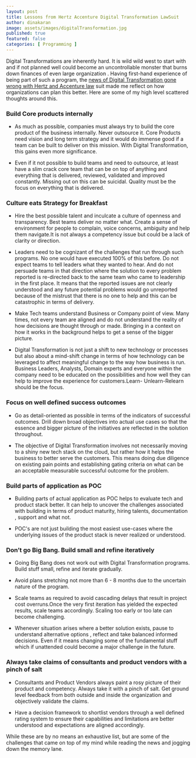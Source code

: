 ```yaml
---
layout: post
title: Lessons from Hertz Accenture Digital Transformation LawSuit
author: dinakaran
image: assets/images/digitalTransformation.jpg
published: true
featured: false
categories: [ Programming ]
---
```


Digital Transformations are inherently hard. It is wild wild west to start with and if not planned well could become an uncontrollable monster that burns down finances of even large organization . Having first-hand experience of being part of such a program, the [news of Digital Transformation gone wrong with Hertz and Accenture law](https://www.theregister.co.uk/2019/04/23/hertz_accenture_lawsuit/) suit made me reflect on how organizations can plan this better. Here are some of my high level scattered thoughts around this.


### Build Core products internally


- As much as possible, companies must always try to build the core product of the business internally. Never outsource it. Core Products need vision and long term strategy and it would do immense good if a team can be built to deliver on this mission. With Digital Transformation, this gains even more significance.  
 
- Even if it not possible to build teams and need to outsource, at least have a slim crack core team that can be on top of anything and everything that is delivered, reviewed, validated and improved constantly. Missing out on this can be suicidal. Quality must be the focus on everything that is delivered.


### Culture eats Strategy for Breakfast


- Hire the best possible talent and inculcate a culture of openness and transparency. Best teams deliver no matter what. Create a sense of environment for people to complain, voice concerns, ambiguity and help them navigate.It is not always a competency issue but could be a lack of clarity or direction.

- Leaders need to be cognizant of the challenges that run through such programs. No one would have executed 100% of this before. Do not expect teams to tell leaders what they wanted to hear. And do not persuade teams in that direction where the solution to every problem reported is re-directed back to the same team who came to leadership in the first place. It means that the reported issues are not clearly understood and any future potential problems would go unreported because of the mistrust that there is no one to help and this can be catastrophic in terms of delivery.

- Make Tech teams understand Business or Company point of view. Many times, not every team are aligned and do not understand the reality of how decisions are thought through or made. Bringing in a context on how it works in the background helps to get a sense of the bigger picture.
 
- Digital Transformation is not just a shift to new technology or processes but also about a mind-shift change in terms of how technology can be leveraged to affect meaningful change to the way how business is run. Business Leaders, Analysts, Domain experts and everyone within the company need to be educated on the possibilities and how well they can help to improve the experience for customers.Learn- Unlearn-Relearn should be the focus.

### Focus on well defined success outcomes


- Go as detail-oriented as possible in terms of the indicators of successful outcomes. Drill down broad objectives into actual use cases so that the essence and bigger picture of the initiatives are reflected in the solution throughout.

- The objective of Digital Transformation involves not necessarily moving to a shiny new tech stack on the cloud, but rather how it helps the business to better serve the customers. This means doing due diligence on existing pain points and establishing gating criteria on what can be an acceptable measurable successful outcome for the problem.



### Build parts of application as POC


- Building parts of actual application as POC helps to evaluate tech and product stack better. It can help to uncover the challenges associated with building in terms of product maturity, hiring talents, documentation , support and what not.

- POC's are not just building the most easiest use-cases where the underlying issues of the product stack is never realized or understood.


### Don’t go Big Bang. Build small and refine iteratively


- Going Big Bang does not work out with Digital Transformation programs. Build stuff small, refine and iterate gradually.
 
- Avoid plans stretching not more than  6 - 8  months due to the uncertain nature of the program.
 
- Scale teams as required to avoid cascading delays that result in project cost overruns.Once the very first iteration has yielded the expected results, scale teams accordingly. Scaling too early or too late can become challenging.

- Whenever situation arises where a better solution exists, pause to understand alternative options , reflect and take balanced informed decisions. Even if it means changing some of the fundamental stuff which if unattended could become a major challenge in the future. 


### Always take claims of consultants and product vendors with a pinch of salt


- Consultants and Product Vendors always paint a rosy picture of their product and competency. Always take it with a pinch of salt. Get ground level feedback from both outside and inside the organization and objectively validate the claims.

- Have a decision framework to shortlist vendors through a well defined rating system to ensure their capabilities and limitations are better understood and expectations are aligned accordingly.

While these are by no means an exhaustive list, but are some of the challenges that came on top of my mind while reading the news and jogging down the memory lane.
